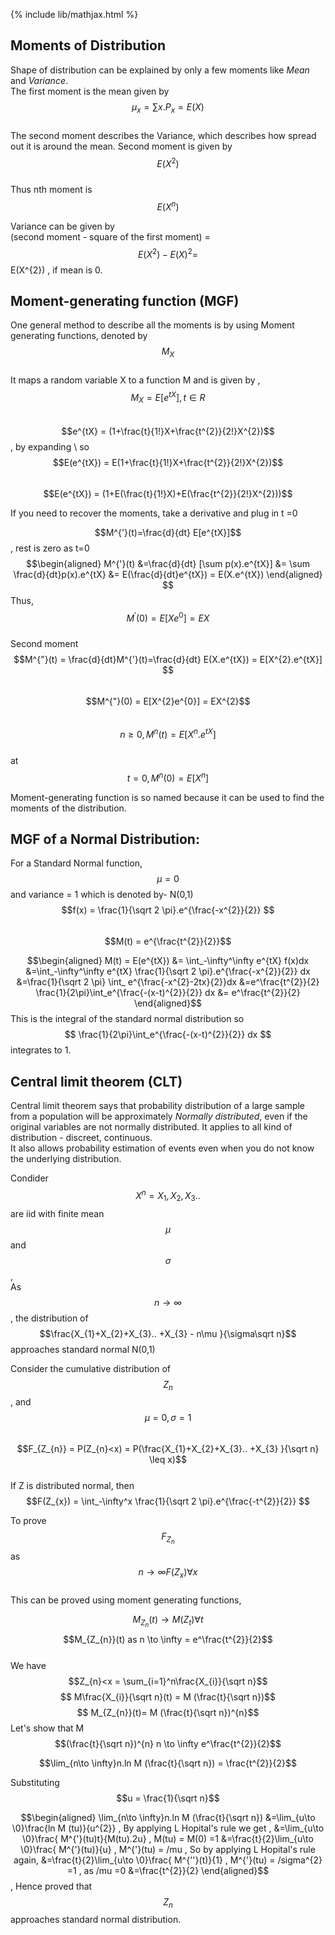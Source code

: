 {% include lib/mathjax.html %}
## Moments of Distribution
Shape of distribution can be explained by only a few moments like _Mean_ and _Variance_. \
The first moment is the mean given by $$ μ_{x} = \sum x.P_{x}= E(X)$$ \
The second moment describes the Variance, which describes how spread out it is around the mean. Second moment is given by $$E(X^{2})$$ \
Thus nth moment is $$E(X^{n})$$

Variance can be given by \
(second moment - square of the first moment) = $$E(X^{2}) - E(X)^{2} = $$E(X^{2}) , if mean is 0.

## Moment-generating function (MGF)

One general  method to describe all the moments is by using Moment generating functions, denoted by $$M_{X}$$\
It maps a random variable X to a function M and is given by , \
$$M_{X} = E[e^{tX}], t\in R $$\
$$e^{tX} = (1+\frac{t}{1!}X+\frac{t^{2}}{2!}X^{2})$$ , by expanding \ 
so $$E(e^{tX}) = E(1+\frac{t}{1!}X+\frac{t^{2}}{2!}X^{2})$$\
$$E(e^{tX}) = (1+E(\frac{t}{1!}X)+E(\frac{t^{2}}{2!}X^{2}))$$
 
If you need to recover the moments, take a derivative and plug in t =0 

 $$M^{'}(t)=\frac{d}{dt} E[e^{tX}]$$, rest is zero as t=0\
 $$\begin{aligned}
		M^{'}(t) &=\frac{d}{dt} [\sum p(x).e^{tX}] 
			 &= \sum \frac{d}{dt}p(x).e^{tX}
			 &= E(\frac{d}{dt}e^{tX}) = E(X.e^{tX})
\end{aligned} $$
Thus, $$ M^{'}(0) = E[Xe^{0}] = EX$$\
 Second moment\
 $$M^{"}(t) = \frac{d}{dt}M^{'}(t)=\frac{d}{dt} E(X.e^{tX}) = E[X^{2}.e^{tX}] $$\
 $$M^{"}(0) =  E[X^{2}e^{0}] = EX^{2}$$\
 $$n\geq 0 , M^{n}(t) = E[X^{n}.e^{tX}]$$\
 at $$t=0, M^{n}(0) = E[X^{n}]$$
 
Moment-generating function is so named because it can be used to find the moments of the distribution.
 
## MGF of a Normal Distribution:
 
 For a Standard Normal function,$$\mu =0$$ and variance = 1 which is denoted by- N(0,1)\
 $$f(x) = \frac{1}{\sqrt 2 \pi}.e^{\frac{-x^{2}}{2}} $$\
 $$M(t) = e^{\frac{t^{2}}{2}}$$
 
 $$\begin{aligned}
 M(t) = E(e^{tX}) &= \int_-\infty^\infty e^{tX} f(x)dx
					&=\int_-\infty^\infty e^{tX}  \frac{1}{\sqrt 2 \pi}.e^{\frac{-x^{2}}{2}} dx
					&=\frac{1}{\sqrt 2 \pi} \int_ e^{\frac{-x^{2}-2tx}{2}}dx
					&=e^\frac{t^{2}}{2} \frac{1}{2\pi}\int_e^{\frac{-(x-t)^{2}}{2}} dx
					&= e^\frac{t^{2}}{2}
	\end{aligned}$$
This is  the integral of the standard normal distribution so $$ \frac{1}{2\pi}\int_e^{\frac{-(x-t)^{2}}{2}} dx $$ integrates to 1. 
 

## Central limit theorem (CLT)

Central limit theorem says that probability distribution of a large sample from a population will be approximately _Normally distributed_, even if the original variables are not normally distributed. It applies to all kind of distribution - discreet, continuous.\
It also allows probability estimation of events even when you do not know the underlying distribution.


Condider $$X^{n} = X_{1},X_{2},X_{3}..$$ are iid with finite mean $$\mu$$ and $$\sigma$$,\
As $$n \to \infty$$, the distribution of  $$\frac{X_{1}+X_{2}+X_{3}.. +X_{3} - n\mu }{\sigma\sqrt n}$$ approaches standard normal N(0,1)

Consider the cumulative distribution of $$Z_{n}$$ , and $$\mu = 0, \sigma = 1 $$\
$$F_{Z_{n}} = P(Z_{n}<x) = P(\frac{X_{1}+X_{2}+X_{3}.. +X_{3} }{\sqrt n} \leq x)$$\
If Z is distributed normal, then $$F(Z_{x}) =  \int_-\infty^x \frac{1}{\sqrt 2 \pi}.e^{\frac{-t^{2}}{2}} $$

To prove $$F_{Z_{n}}$$ as $$n \to \infty F(Z_{x}) \forall x $$\
This can be proved using moment generating functions, 

  $$M_{Z_{n}}(t) \to M(Z_{t}) \forall t$$
  $$M_{Z_{n}}(t) as n \to \infty =  e^\frac{t^{2}}{2}$$\
  We have \
  $$Z_{n}<x = \sum_{i=1}^n\frac{X_{i}}{\sqrt n}$$
 $$ M\frac{X_{i}}{\sqrt n}(t) = M (\frac{t}{\sqrt n})$$
  $$ M_{Z_{n}}(t)= M (\frac{t}{\sqrt n})^{n}$$
   Let's show that M $$(\frac{t}{\sqrt n})^{n}   n \to \infty e^\frac{t^{2}}{2}$$
   
   $$\lim_{n\to \infty}n.ln M (\frac{t}{\sqrt n}) = \frac{t^{2}}{2}$$
   
  Substituting $$u = \frac{1}{\sqrt n}$$
  
   $$\begin{aligned}
   \lim_{n\to \infty}n.ln M (\frac{t}{\sqrt n}) &=\lim_{u\to \0}\frac{ln M (tu)}{u^{2}} , By applying L Hopital's rule we get ,
								   &=\lim_{u\to \0}\frac{ M^{'}(tu)t}{M(tu).2u} 	, M(tu) = M(0) =1
								   &=\frac{t}{2}\lim_{u\to \0}\frac{ M^{'}(tu)}{u} , M^{'}(tu) = /mu , So by applying L Hopital's rule again,
								   &=\frac{t}{2}\lim_{u\to \0}\frac{ M^{''}(t)}{1} , M^{'}(tu) = /sigma^{2} =1 , as  /mu =0
								  &=\frac{t^{2}}{2} 
		  \end{aligned}$$, Hence proved that $$Z_{n}$$ approaches standard normal distribution.
		
